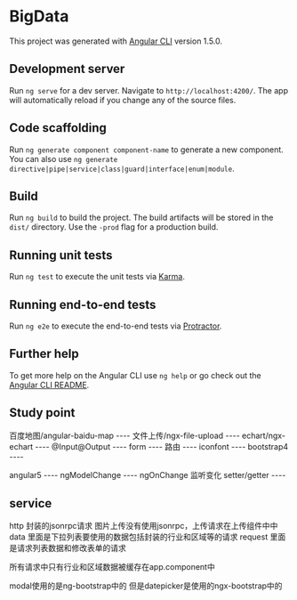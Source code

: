 # BigData

This project was generated with [Angular CLI](https://github.com/angular/angular-cli) version 1.5.0.

## Development server

Run `ng serve` for a dev server. Navigate to `http://localhost:4200/`. The app will automatically reload if you change any of the source files.

## Code scaffolding

Run `ng generate component component-name` to generate a new component. You can also use `ng generate directive|pipe|service|class|guard|interface|enum|module`.

## Build

Run `ng build` to build the project. The build artifacts will be stored in the `dist/` directory. Use the `-prod` flag for a production build.

## Running unit tests

Run `ng test` to execute the unit tests via [Karma](https://karma-runner.github.io).

## Running end-to-end tests

Run `ng e2e` to execute the end-to-end tests via [Protractor](http://www.protractortest.org/).

## Further help

To get more help on the Angular CLI use `ng help` or go check out the [Angular CLI README](https://github.com/angular/angular-cli/blob/master/README.md).

## Study point
百度地图/angular-baidu-map  ----
文件上传/ngx-file-upload  ----
echart/ngx-echart  ----
@Input@Output  ----
form  ----
路由  ----
iconfont  ----
bootstrap4  ----

angular5  ----
ngModelChange  ----
ngOnChange 监听变化 setter/getter  ----


## service
http 封装的jsonrpc请求  图片上传没有使用jsonrpc，上传请求在上传组件中中
data 里面是下拉列表要使用的数据包括封装的行业和区域等的请求
request 里面是请求列表数据和修改表单的请求

所有请求中只有行业和区域数据被缓存在app.component中


modal使用的是ng-bootstrap中的
但是datepicker是使用的ngx-bootstrap中的
